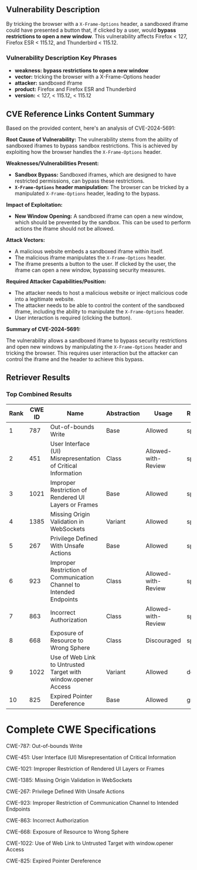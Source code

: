 ## Vulnerability Description
By tricking the browser with a `X-Frame-Options` header, a sandboxed iframe could have presented a button that, if clicked by a user, would **bypass restrictions to open a new window**. This vulnerability affects Firefox < 127, Firefox ESR < 115.12, and Thunderbird < 115.12.

### Vulnerability Description Key Phrases
- **weakness:** **bypass restrictions to open a new window**
- **vector:** tricking the browser with a X-Frame-Options header
- **attacker:** sandboxed iframe
- **product:** Firefox and Firefox ESR and Thunderbird
- **version:** < 127, < 115.12, < 115.12

## CVE Reference Links Content Summary
Based on the provided content, here's an analysis of CVE-2024-5691:

**Root Cause of Vulnerability:**
The vulnerability stems from the ability of sandboxed iframes to bypass sandbox restrictions. This is achieved by exploiting how the browser handles the `X-Frame-Options` header.

**Weaknesses/Vulnerabilities Present:**
- **Sandbox Bypass:** Sandboxed iframes, which are designed to have restricted permissions, can bypass these restrictions.
- **`X-Frame-Options` header manipulation:** The browser can be tricked by a manipulated `X-Frame-Options` header, leading to the bypass.

**Impact of Exploitation:**
- **New Window Opening:** A sandboxed iframe can open a new window, which should be prevented by the sandbox. This can be used to perform actions the iframe should not be allowed.

**Attack Vectors:**
- A malicious website embeds a sandboxed iframe within itself.
- The malicious iframe manipulates the `X-Frame-Options` header.
- The iframe presents a button to the user. If clicked by the user, the iframe can open a new window, bypassing security measures.

**Required Attacker Capabilities/Position:**
- The attacker needs to host a malicious website or inject malicious code into a legitimate website.
- The attacker needs to be able to control the content of the sandboxed iframe, including the ability to manipulate the `X-Frame-Options` header.
- User interaction is required (clicking the button).

**Summary of CVE-2024-5691:**

The vulnerability allows a sandboxed iframe to bypass security restrictions and open new windows by manipulating the `X-Frame-Options` header and tricking the browser.  This requires user interaction but the attacker can control the iframe and the header to achieve this bypass.

## Retriever Results

### Top Combined Results

| Rank | CWE ID | Name | Abstraction | Usage  | Retrievers | Individual Scores |
|------|--------|------|-------------|-------|------------|-------------------|
| 1 | 787 | Out-of-bounds Write | Base | Allowed | sparse | 0.274 |
| 2 | 451 | User Interface (UI) Misrepresentation of Critical Information | Class | Allowed-with-Review | sparse | 0.272 |
| 3 | 1021 | Improper Restriction of Rendered UI Layers or Frames | Base | Allowed | sparse | 0.260 |
| 4 | 1385 | Missing Origin Validation in WebSockets | Variant | Allowed | sparse | 0.258 |
| 5 | 267 | Privilege Defined With Unsafe Actions | Base | Allowed | sparse | 0.256 |
| 6 | 923 | Improper Restriction of Communication Channel to Intended Endpoints | Class | Allowed-with-Review | sparse | 0.247 |
| 7 | 863 | Incorrect Authorization | Class | Allowed-with-Review | sparse | 0.245 |
| 8 | 668 | Exposure of Resource to Wrong Sphere | Class | Discouraged | sparse | 0.239 |
| 9 | 1022 | Use of Web Link to Untrusted Target with window.opener Access | Variant | Allowed | dense | 0.564 |
| 10 | 825 | Expired Pointer Dereference | Base | Allowed | graph | 0.002 |



# Complete CWE Specifications

CWE-787: Out-of-bounds Write

CWE-451: User Interface (UI) Misrepresentation of Critical Information

CWE-1021: Improper Restriction of Rendered UI Layers or Frames

CWE-1385: Missing Origin Validation in WebSockets

CWE-267: Privilege Defined With Unsafe Actions

CWE-923: Improper Restriction of Communication Channel to Intended Endpoints

CWE-863: Incorrect Authorization

CWE-668: Exposure of Resource to Wrong Sphere

CWE-1022: Use of Web Link to Untrusted Target with window.opener Access

CWE-825: Expired Pointer Dereference